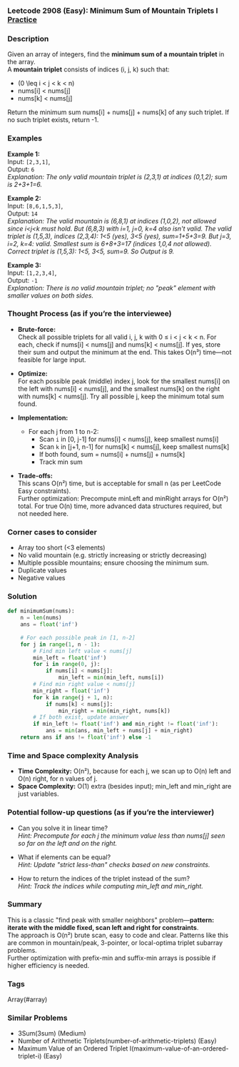 ### Leetcode 2908 (Easy): Minimum Sum of Mountain Triplets I [Practice](https://leetcode.com/problems/minimum-sum-of-mountain-triplets-i)

### Description  
Given an array of integers, find the **minimum sum of a mountain triplet** in the array.  
A **mountain triplet** consists of indices \(i, j, k\) such that:

- \(0 \leq i < j < k < n\)
- nums[i] < nums[j]
- nums[k] < nums[j]

Return the minimum sum nums[i] + nums[j] + nums[k] of any such triplet. If no such triplet exists, return -1.

### Examples  

**Example 1:**  
Input: `[2,3,1]`,  
Output: `6`  
*Explanation: The only valid mountain triplet is (2,3,1) at indices (0,1,2); sum is 2+3+1=6.*

**Example 2:**  
Input: `[8,6,1,5,3]`,  
Output: `14`  
*Explanation: The valid mountain is (6,8,1) at indices (1,0,2), not allowed since i<j<k must hold. But (6,8,3) with i=1, j=0, k=4 also isn't valid. The valid triplet is (1,5,3), indices (2,3,4): 1<5 (yes), 3<5 (yes), sum=1+5+3=9. But j=3, i=2, k=4: valid. Smallest sum is 6+8+3=17 (indices 1,0,4 not allowed). Correct triplet is (1,5,3): 1<5, 3<5, sum=9. So Output is 9.*

**Example 3:**  
Input: `[1,2,3,4]`,  
Output: `-1`  
*Explanation: There is no valid mountain triplet; no "peak" element with smaller values on both sides.*

### Thought Process (as if you’re the interviewee)  

- **Brute-force:**  
  Check all possible triplets for all valid i, j, k with 0 ≤ i < j < k < n. For each, check if nums[i] < nums[j] and nums[k] < nums[j]. If yes, store their sum and output the minimum at the end. This takes O(n³) time—not feasible for large input.

- **Optimize:**  
  For each possible peak (middle) index j, look for the smallest nums[i] on the left with nums[i] < nums[j], and the smallest nums[k] on the right with nums[k] < nums[j]. Try all possible j, keep the minimum total sum found.

- **Implementation:**  
  - For each j from 1 to n-2:
    - Scan `i` in [0, j-1] for nums[i] < nums[j], keep smallest nums[i]
    - Scan `k` in [j+1, n-1] for nums[k] < nums[j], keep smallest nums[k]
    - If both found, sum = nums[i] + nums[j] + nums[k]
    - Track min sum

- **Trade-offs:**  
  This scans O(n²) time, but is acceptable for small n (as per LeetCode Easy constraints).  
  Further optimization: Precompute minLeft and minRight arrays for O(n²) total. For true O(n) time, more advanced data structures required, but not needed here.

### Corner cases to consider  
- Array too short (<3 elements)
- No valid mountain (e.g. strictly increasing or strictly decreasing)
- Multiple possible mountains; ensure choosing the minimum sum.
- Duplicate values
- Negative values

### Solution

```python
def minimumSum(nums):
    n = len(nums)
    ans = float('inf')
    
    # For each possible peak in [1, n-2]
    for j in range(1, n - 1):
        # Find min left value < nums[j]
        min_left = float('inf')
        for i in range(0, j):
            if nums[i] < nums[j]:
                min_left = min(min_left, nums[i])
        # Find min right value < nums[j]
        min_right = float('inf')
        for k in range(j + 1, n):
            if nums[k] < nums[j]:
                min_right = min(min_right, nums[k])
        # If both exist, update answer
        if min_left != float('inf') and min_right != float('inf'):
            ans = min(ans, min_left + nums[j] + min_right)
    return ans if ans != float('inf') else -1
```

### Time and Space complexity Analysis  

- **Time Complexity:** O(n²), because for each j, we scan up to O(n) left and O(n) right, for n values of j.
- **Space Complexity:** O(1) extra (besides input); min_left and min_right are just variables.

### Potential follow-up questions (as if you’re the interviewer)  

- Can you solve it in linear time?  
  *Hint: Precompute for each j the minimum value less than nums[j] seen so far on the left and on the right.*

- What if elements can be equal?  
  *Hint: Update "strict less-than" checks based on new constraints.*

- How to return the indices of the triplet instead of the sum?  
  *Hint: Track the indices while computing min_left and min_right.*

### Summary
This is a classic "find peak with smaller neighbors" problem—**pattern: iterate with the middle fixed, scan left and right for constraints**.  
The approach is O(n²) brute scan, easy to code and clear. Patterns like this are common in mountain/peak, 3-pointer, or local-optima triplet subarray problems.  
Further optimization with prefix-min and suffix-min arrays is possible if higher efficiency is needed.

### Tags
Array(#array)

### Similar Problems
- 3Sum(3sum) (Medium)
- Number of Arithmetic Triplets(number-of-arithmetic-triplets) (Easy)
- Maximum Value of an Ordered Triplet I(maximum-value-of-an-ordered-triplet-i) (Easy)